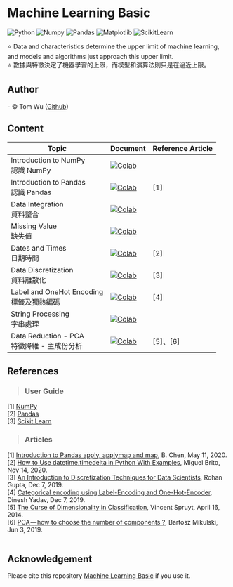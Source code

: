 # Machine Learning Basic
![Python](https://img.shields.io/badge/Python-3.7-blue.svg) ![Numpy](https://img.shields.io/badge/NumPy-1.19.5-range.svg) ![Pandas](https://img.shields.io/badge/Pandas-1.1.5-range.svg) ![Matplotlib](https://img.shields.io/badge/Matplolib-3.2.2-range.svg) ![ScikitLearn](https://img.shields.io/badge/ScikitLearn-0.22.2-range.svg) 

:star:  Data and characteristics determine the upper limit of machine learning, and models and algorithms just approach this upper limit.  
:star:  數據與特徵決定了機器學習的上限，而模型和演算法則只是在逼近上限。   

## Author     
<span> - &copy; Tom Wu (<a href="https://github.com/YenLinWu">Github</a>) </span>  

## Content
| Topic | Document | Reference Article |
| ---------- | :----------- | :----------- |
| Introduction to NumPy </br>認識 NumPy | [![Colab](https://img.shields.io/badge/Apr_9,_2021-Google_Colab-yellow.svg)](https://colab.research.google.com/drive/1U4t18l4EzX4HNKHObMN3XmJ5FZcTfwW1?usp=sharing)||
| Introduction to Pandas </br>認識 Pandas | [![Colab](https://img.shields.io/badge/Apr_9,_2021-Google_Colab-yellow.svg)](https://colab.research.google.com/drive/1YjrFIf6rbpvBm_5Cl_JT8jkGY-7c4dNq?usp=sharing) | [1] |  
| Data Integration </br>資料整合 | [![Colab](https://img.shields.io/badge/Apr_12,_2021-Google_Colab-yellow.svg)](https://colab.research.google.com/drive/1jfI9Rs-LrV2e8zqG3Lj_5skEV-c9oFV7?usp=sharing) | |
| Missing Value </br>缺失值 | [![Colab](https://img.shields.io/badge/Apr_14,_2021-Google_Colab-yellow.svg)](https://colab.research.google.com/drive/19KdwvTihYQgMy5Tf0PL6of8_k0NkBlWb?usp=sharing) | |
| Dates and Times </br>日期時間 | [![Colab](https://img.shields.io/badge/Apr_16,_2021-Google_Colab-yellow.svg)](https://colab.research.google.com/drive/1R1tEKp7-K1d7xR3pVW7RNlvBTgJbet3m?usp=sharing) | [2] |
| Data Discretization </br>資料離散化 | [![Colab](https://img.shields.io/badge/Apr_18,_2021-Google_Colab-yellow.svg)](https://colab.research.google.com/drive/1tqzJZtrlFyrMihkwfqdJIGwXOMVP0Mi1?usp=sharing) | [3] |  
| Label and OneHot Encoding </br>標籤及獨熱編碼| [![Colab](https://img.shields.io/badge/Apr_20,_2021-Google_Colab-yellow.svg)](https://colab.research.google.com/drive/1o1AzmXINpN8Ob2b2RbZtPXo28W70-1N-?usp=sharing) | [4] |  
| String Processing </br>字串處理 | [![Colab](https://img.shields.io/badge/Apr_22,_2021-Google_Colab-yellow.svg)](https://colab.research.google.com/drive/1U7tSSiJpy-XI0r2VMcRxw4qU79HDOWOv?usp=sharing) ||
| Data Reduction - PCA </br>特徵降維 - 主成份分析 | [![Colab](https://img.shields.io/badge/Apr_24,_2021-Google_Colab-yellow.svg)](https://colab.research.google.com/drive/1EKLPtjsX9amiVmo2W9s_EjYKaRLxShFH?usp=sharing) | [5]、[6] |


## References  
> ### User Guide
[1] [NumPy](https://numpy.org/doc/stable/user/index.html)  
[2] [Pandas](https://pandas.pydata.org/docs/user_guide/index.html)  
[3] [Scikit Learn](https://scikit-learn.org/stable/user_guide.html)  
> ### Articles
[1] [Introduction to Pandas apply, applymap and map](https://towardsdatascience.com/introduction-to-pandas-apply-applymap-and-map-5d3e044e93ff 'DataFrame 中欄位運算的方法'), B. Chen, May 11, 2020.  
[2] [How to Use datetime.timedelta in Python With Examples](https://miguendes.me/how-to-use-datetimetimedelta-in-python-with-examples '日期時間的加減計算'), Miguel Brito, Nov 14, 2020.  
[3] [An Introduction to Discretization Techniques for Data Scientists](https://towardsdatascience.com/an-introduction-to-discretization-in-data-science-55ef8c9775a2 '資料離散化的方法'), Rohan Gupta, Dec 7, 2019.  
[4] [Categorical encoding using Label-Encoding and One-Hot-Encoder](https://towardsdatascience.com/categorical-encoding-using-label-encoding-and-one-hot-encoder-911ef77fb5bd '標籤編碼與獨熱編碼'), Dinesh Yadav, Dec 7, 2019.  
[5] [The Curse of Dimensionality in Classification](https://www.visiondummy.com/2014/04/curse-dimensionality-affect-classification/ '維度詛咒'), Vincent Spruyt, April 16, 2014.  
[6] [PCA — how to choose the number of components ?](https://www.mikulskibartosz.name/pca-how-to-choose-the-number-of-components/), Bartosz Mikulski, Jun 3, 2019.  
<br/>

## Acknowledgement 
Please cite this repository [Machine Learning Basic](https://github.com/YenLinWu/Machine_Learning_Basic) if you use it.
